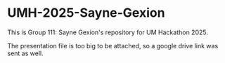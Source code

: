 # UMH-2025-Sayne-Gexion
This is Group 111: Sayne Gexion's repository for UM Hackathon 2025.

The presentation file is too big to be attached, so a google drive link was sent as well.
